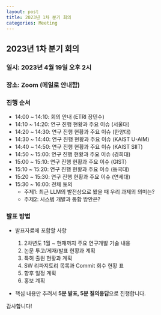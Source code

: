 ```yaml
---
layout: post
title: 2023년 1차 분기 회의
categories: Meeting
---
```


## 2023년 1차 분기 회의

### 일시: 2023년 4월 19일 오후 2시

### 장소: Zoom (메일로 안내함)

### 진행 순서

- 14:00 ~ 14:10: 회의 안내 (ETRI 장민수)
- 14:10 ~ 14:20: 연구 진행 현황과 주요 이슈 (서울대)
- 14:20 ~ 14:30: 연구 진행 현황과 주요 이슈 (한양대)
- 14:30 ~ 14:40: 연구 진행 현황과 주요 이슈 (KAIST U-AIM)
- 14:40 ~ 14:50: 연구 진행 현황과 주요 이슈 (KAIST SIIT)
- 14:50 ~ 15:00: 연구 진행 현황과 주요 이슈 (경희대)
- 15:00 ~ 15:10: 연구 진행 현황과 주요 이슈 (GIST)
- 15:10 ~ 15:20: 연구 진행 현황과 주요 이슈 (동국대)
- 15:20 ~ 15:30: 연구 진행 현황과 주요 이슈 (연세대)
- 15:30 ~ 16:00: 전체 토의
  - 주제1: 최근 LLM의 발전상으로 봤을 때 우리 과제의 의미는?
  - 주제2: 시스템 개발과 통합 방안은?

### 발표 방법

- 발표자료에 포함할 사항
  1. 2차년도 1월 ~ 현재까지 주요 연구개발 기술 내용
  2. 논문 투고/게재/발표 현황과 계획
  3. 특허 출원 현황과 계획
  4. SW 리파지토리 목록과 Commit 회수 현황 표
  5. 향후 일정 계획
  6. 홍보 계획

- 핵심 내용만 추려서 **5분 발표, 5분 질의응답**으로 진행합니다.

감사합니다!
